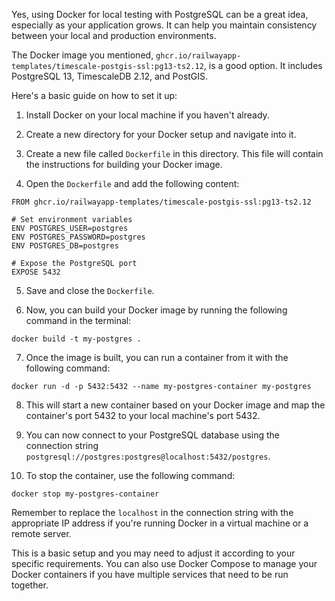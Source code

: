  Yes, using Docker for local testing with PostgreSQL can be a great idea, especially as your application grows. It can help you maintain consistency between your local and production environments.

The Docker image you mentioned, `ghcr.io/railwayapp-templates/timescale-postgis-ssl:pg13-ts2.12`, is a good option. It includes PostgreSQL 13, TimescaleDB 2.12, and PostGIS.

Here's a basic guide on how to set it up:

1. Install Docker on your local machine if you haven't already.

2. Create a new directory for your Docker setup and navigate into it.

3. Create a new file called `Dockerfile` in this directory. This file will contain the instructions for building your Docker image.

4. Open the `Dockerfile` and add the following content:

```
FROM ghcr.io/railwayapp-templates/timescale-postgis-ssl:pg13-ts2.12

# Set environment variables
ENV POSTGRES_USER=postgres
ENV POSTGRES_PASSWORD=postgres
ENV POSTGRES_DB=postgres

# Expose the PostgreSQL port
EXPOSE 5432
```

5. Save and close the `Dockerfile`.

6. Now, you can build your Docker image by running the following command in the terminal:

```
docker build -t my-postgres .
```

7. Once the image is built, you can run a container from it with the following command:

```
docker run -d -p 5432:5432 --name my-postgres-container my-postgres
```

8. This will start a new container based on your Docker image and map the container's port 5432 to your local machine's port 5432.

9. You can now connect to your PostgreSQL database using the connection string `postgresql://postgres:postgres@localhost:5432/postgres`.

10. To stop the container, use the following command:

```
docker stop my-postgres-container
```

Remember to replace the `localhost` in the connection string with the appropriate IP address if you're running Docker in a virtual machine or a remote server.

This is a basic setup and you may need to adjust it according to your specific requirements. You can also use Docker Compose to manage your Docker containers if you have multiple services that need to be run together.
